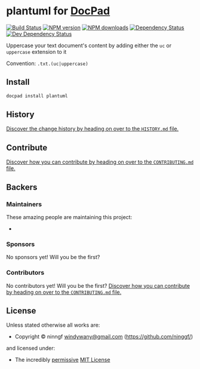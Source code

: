 # plantuml for [DocPad](http://docpad.org)

<!-- BADGES/ -->

[![Build Status](https://img.shields.io/travis/ninggf/docpad-plugin-plantuml/master.svg)](http://travis-ci.org/ninggf/docpad-plugin-plantuml "Check this project's build status on TravisCI")
[![NPM version](https://img.shields.io/npm/v/docpad-plugin-plantuml.svg)](https://npmjs.org/package/docpad-plugin-plantuml "View this project on NPM")
[![NPM downloads](https://img.shields.io/npm/dm/docpad-plugin-plantuml.svg)](https://npmjs.org/package/docpad-plugin-plantuml "View this project on NPM")
[![Dependency Status](https://img.shields.io/david/ninggf/docpad-plugin-plantuml.svg)](https://david-dm.org/ninggf/docpad-plugin-plantuml)
[![Dev Dependency Status](https://img.shields.io/david/dev/ninggf/docpad-plugin-plantuml.svg)](https://david-dm.org/ninggf/docpad-plugin-plantuml#info=devDependencies)<br/>


<!-- /BADGES -->


Uppercase your text document's content by adding either the `uc` or `uppercase` extension to it

Convention:  `.txt.(uc|uppercase)`



<!-- INSTALL/ -->

## Install

``` bash
docpad install plantuml
```

<!-- /INSTALL -->


<!-- HISTORY/ -->

## History
[Discover the change history by heading on over to the `HISTORY.md` file.](https://github.com/ninggf/docpad-plugin-plantuml/blob/master/HISTORY.md#files)

<!-- /HISTORY -->


<!-- CONTRIBUTE/ -->

## Contribute

[Discover how you can contribute by heading on over to the `CONTRIBUTING.md` file.](https://github.com/ninggf/docpad-plugin-plantuml/blob/master/CONTRIBUTING.md#files)

<!-- /CONTRIBUTE -->


<!-- BACKERS/ -->

## Backers

### Maintainers

These amazing people are maintaining this project:

- 

### Sponsors

No sponsors yet! Will you be the first?



### Contributors

No contributors yet! Will you be the first?
[Discover how you can contribute by heading on over to the `CONTRIBUTING.md` file.](https://github.com/ninggf/docpad-plugin-plantuml/blob/master/CONTRIBUTING.md#files)

<!-- /BACKERS -->


<!-- LICENSE/ -->

## License

Unless stated otherwise all works are:

- Copyright &copy; ninngf <windywany@gmail.com> (https://github.com/ninggf/)

and licensed under:

- The incredibly [permissive](http://en.wikipedia.org/wiki/Permissive_free_software_licence) [MIT License](http://opensource.org/licenses/mit-license.php)

<!-- /LICENSE -->


